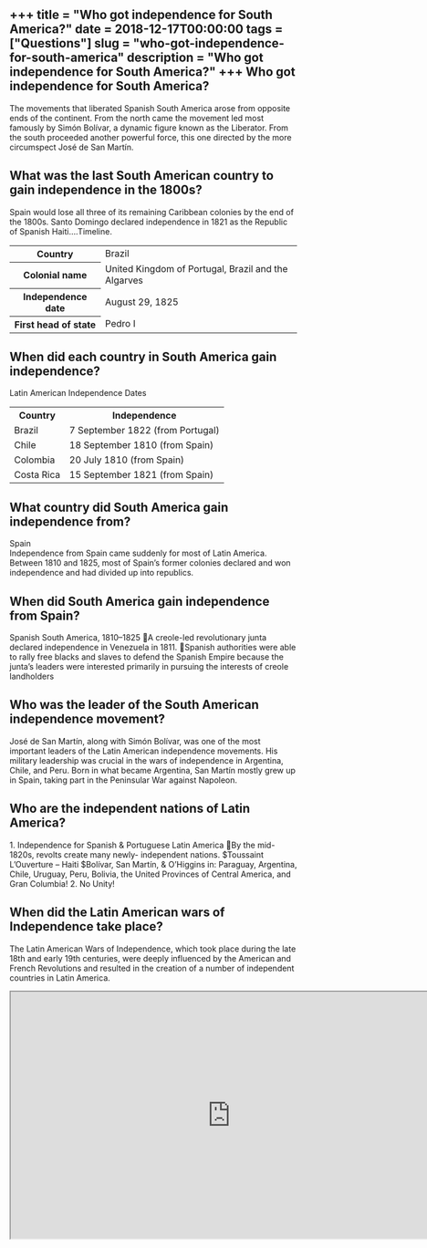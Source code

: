 +++
title = "Who got independence for South America?"
date = 2018-12-17T00:00:00
tags = ["Questions"]
slug = "who-got-independence-for-south-america"
description = "Who got independence for South America?"
+++
Who got independence for South America?
---------------------------------------

The movements that liberated Spanish South America arose from opposite ends of the continent. From the north came the movement led most famously by Simón Bolívar, a dynamic figure known as the Liberator. From the south proceeded another powerful force, this one directed by the more circumspect José de San Martín.

What was the last South American country to gain independence in the 1800s?
---------------------------------------------------------------------------

Spain would lose all three of its remaining Caribbean colonies by the end of the 1800s. Santo Domingo declared independence in 1821 as the Republic of Spanish Haiti….Timeline.

<table><tr><th>Country</th><td>Brazil</td></tr><tr><th>Colonial name</th><td>United Kingdom of Portugal, Brazil and the Algarves</td></tr><tr><th>Independence date</th><td>August 29, 1825</td></tr><tr><th>First head of state</th><td>Pedro I</td></tr></table>

When did each country in South America gain independence?
---------------------------------------------------------

Latin American Independence Dates

<table><tr><th>Country</th><th>Independence</th></tr><tr><td>Brazil</td><td>7 September 1822 (from Portugal)</td></tr><tr><td>Chile</td><td>18 September 1810 (from Spain)</td></tr><tr><td>Colombia</td><td>20 July 1810 (from Spain)</td></tr><tr><td>Costa Rica</td><td>15 September 1821 (from Spain)</td></tr></table>

What country did South America gain independence from?
------------------------------------------------------

Spain  
Independence from Spain came suddenly for most of Latin America. Between 1810 and 1825, most of Spain’s former colonies declared and won independence and had divided up into republics.

When did South America gain independence from Spain?
----------------------------------------------------

Spanish South America, 1810–1825 A creole-led revolutionary junta declared independence in Venezuela in 1811. Spanish authorities were able to rally free blacks and slaves to defend the Spanish Empire because the junta’s leaders were interested primarily in pursuing the interests of creole landholders

Who was the leader of the South American independence movement?
---------------------------------------------------------------

 José de San Martín, along with Simón Bolívar, was one of the most important leaders of the Latin American independence movements. His military leadership was crucial in the wars of independence in Argentina, Chile, and Peru. Born in what became Argentina, San Martín mostly grew up in Spain, taking part in the Peninsular War against Napoleon.

Who are the independent nations of Latin America?
-------------------------------------------------

1\. Independence for Spanish &amp; Portuguese Latin America By the mid-1820s, revolts create many newly- independent nations. $Toussaint L’Ouverture – Haiti $Bolívar, San Martín, &amp; O’Higgins in: Paraguay, Argentina, Chile, Uruguay, Peru, Bolivia, the United Provinces of Central America, and Gran Columbia! 2. No Unity!

When did the Latin American wars of Independence take place?
------------------------------------------------------------

The Latin American Wars of Independence, which took place during the late 18th and early 19th centuries, were deeply influenced by the American and French Revolutions and resulted in the creation of a number of independent countries in Latin America.

<iframe allow="accelerometer; autoplay; clipboard-write; encrypted-media; gyroscope; picture-in-picture" allowfullscreen="" class="__youtube_prefs__  epyt-is-override  no-lazyload" data-no-lazy="1" data-origheight="433" data-origwidth="770" data-skipgform_ajax_framebjll="" height="433" id="_ytid_30364" loading="lazy" src="https://www.youtube.com/embed/v6xi8_7Fy6Y?enablejsapi=1&autoplay=0&cc_load_policy=0&cc_lang_pref=&iv_load_policy=1&loop=0&modestbranding=0&rel=1&fs=1&playsinline=0&autohide=2&theme=dark&color=red&controls=1&" title="YouTube player" width="770"></iframe>